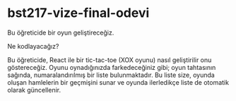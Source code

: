 # bst217-vize-final-odevi

Bu öğreticide bir oyun geliştireceğiz.

Ne kodlayacağız?

Bu öğreticide, React ile bir tic-tac-toe (XOX oyunu) nasıl geliştirilir onu göstereceğiz.
Oyunu oynadığınızda farkedeceğiniz gibi; oyun tahtasının sağında, numaralandırılmış bir liste bulunmaktadır.
Bu liste size, oyunda oluşan hamlelerin bir geçmişini sunar ve oyunda ilerledikçe liste de otomatik olarak güncellenir.


